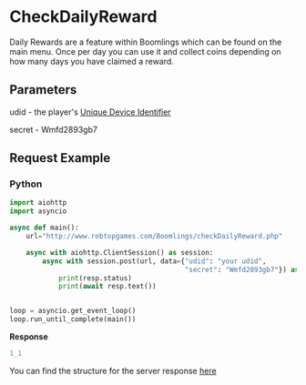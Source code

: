 # CheckDailyReward

Daily Rewards are a feature within Boomlings which can be found on the main menu. Once per day you can use it and collect coins depending on how many days you have claimed a reward.

## Parameters

udid - the player's [Unique Device Identifier](https://en.wikipedia.org/wiki/UDID)

secret - Wmfd2893gb7

## Request Example

<!-- tabs:start -->

### **Python**

```py
import aiohttp
import asyncio

async def main():
    url="http://www.robtopgames.com/Boomlings/checkDailyReward.php"

    async with aiohttp.ClientSession() as session:
        async with session.post(url, data={"udid": "your udid", 
                                           "secret": "Wmfd2893gb7"}) as resp:
            print(resp.status)
            print(await resp.text())


loop = asyncio.get_event_loop()
loop.run_until_complete(main())
```

**Response**
```py
1_1
```

<!-- tabs:end -->

You can find the structure for the server response [here](/resources/server/rewards.md)